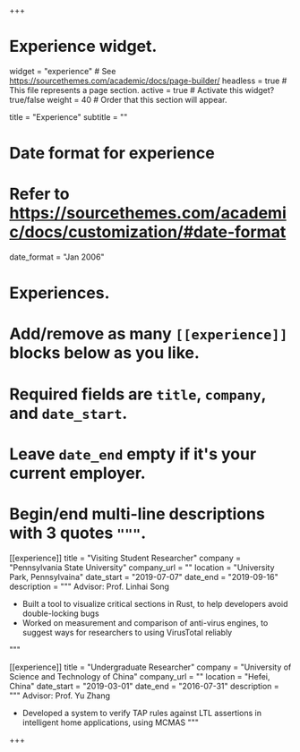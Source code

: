 +++
# Experience widget.
widget = "experience"  # See https://sourcethemes.com/academic/docs/page-builder/
headless = true  # This file represents a page section.
active = true  # Activate this widget? true/false
weight = 40  # Order that this section will appear.

title = "Experience"
subtitle = ""

# Date format for experience
#   Refer to https://sourcethemes.com/academic/docs/customization/#date-format
date_format = "Jan 2006"

# Experiences.
#   Add/remove as many `[[experience]]` blocks below as you like.
#   Required fields are `title`, `company`, and `date_start`.
#   Leave `date_end` empty if it's your current employer.
#   Begin/end multi-line descriptions with 3 quotes `"""`.
[[experience]]
  title = "Visiting Student Researcher"
  company = "Pennsylvania State University"
  company_url = ""
  location = "University Park, Pennsylvaina"
  date_start = "2019-07-07"
  date_end = "2019-09-16"
  description = """
  Advisor: Prof. Linhai Song

   * Built a tool to visualize critical sections in Rust, to help developers avoid double-locking bugs
   * Worked on measurement and comparison of anti-virus engines, to suggest ways for researchers to using VirusTotal reliably

  """

[[experience]]
  title = "Undergraduate Researcher"
  company = "University of Science and Technology of China"
  company_url = ""
  location = "Hefei, China"
  date_start = "2019-03-01"
  date_end = "2016-07-31"
  description = """
  Advisor: Prof. Yu Zhang

   * Developed a system to verify TAP rules against LTL assertions in intelligent home applications, using MCMAS
   """

+++
